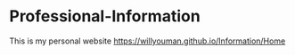 # Professional-Information
This is my personal website
https://willyouman.github.io/Information/Home
